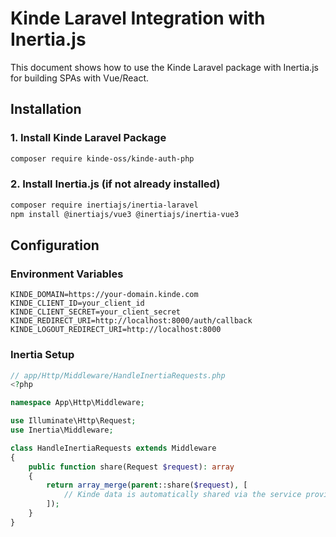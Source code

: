 # Kinde Laravel Integration with Inertia.js

This document shows how to use the Kinde Laravel package with Inertia.js for building SPAs with Vue/React.

## Installation

### 1. Install Kinde Laravel Package
```bash
composer require kinde-oss/kinde-auth-php
```

### 2. Install Inertia.js (if not already installed)
```bash
composer require inertiajs/inertia-laravel
npm install @inertiajs/vue3 @inertiajs/inertia-vue3
```

## Configuration

### Environment Variables
```env
KINDE_DOMAIN=https://your-domain.kinde.com
KINDE_CLIENT_ID=your_client_id
KINDE_CLIENT_SECRET=your_client_secret
KINDE_REDIRECT_URI=http://localhost:8000/auth/callback
KINDE_LOGOUT_REDIRECT_URI=http://localhost:8000
```

### Inertia Setup
```php
// app/Http/Middleware/HandleInertiaRequests.php
<?php

namespace App\Http\Middleware;

use Illuminate\Http\Request;
use Inertia\Middleware;

class HandleInertiaRequests extends Middleware
{
    public function share(Request $request): array
    {
        return array_merge(parent::share($request), [
            // Kinde data is automatically shared via the service provider
        ]);
    }
}
```

